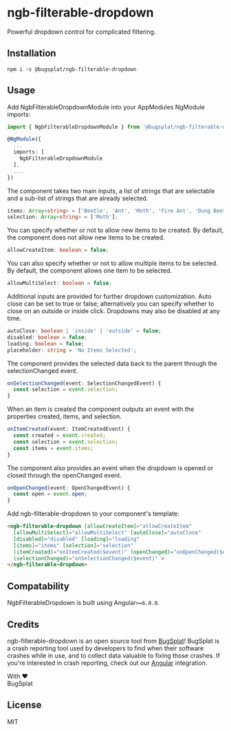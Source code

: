 # ngb-filterable-dropdown
Powerful dropdown control for complicated filtering.

## Installation
`npm i -s @bugsplat/ngb-filterable-dropdown`

## Usage
Add NgbFilterableDropdownModule into your AppModules NgModule imports:
```ts
import { NgbFilterableDropdownModule } from '@bugsplat/ngb-filterable-dropdown'

@NgModule({
  ...
  imports: [
    NgbFilterableDropdownModule
  ],
  ...
})
```

The component takes two main inputs, a list of strings that are selectable and a sub-list of strings that are already selected. 
```ts
items: Array<string> = ['Beetle', 'Ant', 'Moth', 'Fire Ant', 'Dung Beetle', 'Grass Ant'];
selection: Array<string> = ['Moth'];
```

You can specify whether or not to allow new items to be created. By default, the component does not allow new items to be created.
```ts
allowCreateItem: boolean = false;
```

You can also specify whether or not to allow multiple items to be selected. By default, the component allows one item to be selected.
```ts
allowMultiSelect: boolean = false;
```

Additional inputs are provided for further dropdown customization. Auto close can be set to true or false; alternatively you can specify whether to close on an outside or inside click. Dropdowns may also be disabled at any time.
```ts
autoClose: boolean | 'inside' | 'outside' = false;
disabled: boolean = false;
loading: boolean = false;
placeholder: string = 'No Items Selected';
```

The component provides the selected data back to the parent through the selectionChanged event.
```ts
onSelectionChanged(event: SelectionChangedEvent) {
  const selection = event.selection;
}
```

When an item is created the component outputs an event with the properties created, items, and selection.
```ts
onItemCreated(event: ItemCreatedEvent) {
  const created = event.created;
  const selection = event.selection;
  const items = event.items;
}
```

The component also provides an event when the dropdown is opened or closed through the openChanged event.
```ts
onOpenChanged(event: OpenChangedEvent) {
  const open = event.open;
}
```

Add ngb-filterable-dropdown to your component's template:
```html
<ngb-filterable-dropdown [allowCreateItem]="allowCreateItem" 
  [allowMultiSelect]="allowMultiSelect" [autoClose]="autoClose"
  [disabled]="disabled" [loading]="loading"
  [items]="items" [selection]="selection"
  (itemCreated)="onItemCreated($event)" (openChanged)="onOpenChanged($event)"
  (selectionChanged)="onSelectionChanged($event)" >
</ngb-filterable-dropdown>
```

## Compatability
NgbFilterableDropdown is built using Angular`>=6.0.0`.

## Credits
ngb-filterable-dropdown is an open source tool from [BugSplat](https://www.bugsplat.com/)! BugSplat is a crash reporting tool used by developers to find when their software crashes while in use, and to collect data valuable to fixing those crashes. If you're interested in crash reporting, check out our [Angular](https://www.bugsplat.com/docs/sdk/angular/) integration. 

With :heart:  
BugSplat

## License
MIT
